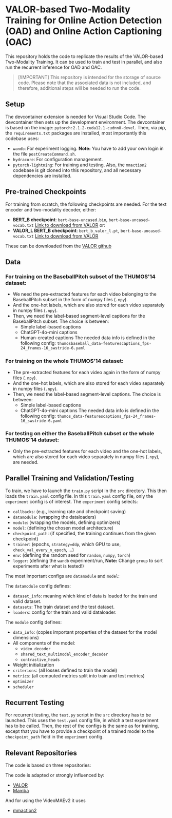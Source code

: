 # VALOR-based Two-Modality Training for Online Action Detection (OAD) and Online Action Captioning (OAC)

This repository holds the code to replicate the results of the VALOR-based Two-Modality Training.
It can be used to train and test in parallel, and also run the recurrent inference for OAD and OAC.

>[!IMPORTANT] This repository is intended for the storage of source code. Please note that the associated data is not included, and therefore, additional steps will be needed to run the code.

## Setup

The devcontainer extension is needed for Visual Studio Code.
The devcontainer then sets up the development environment.
The devcontainer is based on the image: `pytorch:2.1.2-cuda12.1-cudnn8-devel`.
Then, via pip, the `requirements.txt` packages are installed, most importantly this codebase uses:
- `wandb`: For experiment logging. **Note:** You have to add your own login in the file `postCreateCommand.sh`.
- `hydracore`: For configuration management.
- `pytorch-lightning`: For training and testing.
Also, the `mmaction2` codebase is git cloned into this repository, and all necessary dependencies are installed.

## Pre-trained Checkpoints

For training from scratch, the following checkpoints are needed.
For the text encoder and two-modality decoder, either:
- **BERT_B checkpoint**: `bert-base-uncased.bin`, `bert-base-uncased-vocab.txt`
[Link to download from VALOR](https://drive.google.com/file/d/1KyqOzQIzNcL1Q9uEGmDECHfU-8CCd4kk/view)
or:
- **VALOR_L BERT_B checkpoint**: `bert_b_valor_l.pt`, `bert-base-uncased-vocab.txt`
[Link to download from VALOR](https://drive.google.com/file/d/1l-G255vTPt6XKMK-Ln42Jz_raGzipL84/view)


These can be downloaded from the [VALOR github](https://github.com/TXH-mercury/VALOR)

## Data

### For training on the BaseballPitch subset of the THUMOS'14 dataset:
- We need the pre-extracted features for each video belonging to the BaseballPitch subset in the form of numpy files (`.npy`).
- And the one-hot labels, which are also stored for each video separately in numpy files (`.npy`).
- Then, we need the label-based segment-level captions for the BaseballPitch subset. The choice is between:
    - Simple label-based captions
    - ChatGPT-4o-mini captions
    - Human-created captions
The needed data info is defined in the following config: `thumosbaseball_data-featurescaptions_fps-24_frames-16_swstride-6.yaml`

### For training on the whole THUMOS'14 dataset:
- The pre-extracted features for each video again in the form of numpy files (`.npy`).
- And the one-hot labels, which are also stored for each video separately in numpy files (`.npy`).
- Then, we need the label-based segment-level captions. The choice is between:
    - Simple label-based captions
    - ChatGPT-4o-mini captions
The needed data info is defined in the following config: `thumos_data-featurescaptions_fps-24_frames-16_swstride-6.yaml`

### For testing on either the BaseballPitch subset or the whole THUMOS'14 dataset:
- Only the pre-extracted features for each video and the one-hot labels, which are also stored for each video separately in numpy files (`.npy`), are needed.

## Parallel Training and Validation/Testing

To train, we have to launch the `train.py` script in the `src` directory.
This then loads the `train.yaml` config file.
In this `train.yaml` config file, only the `experiment` config is of interest.
The `experiment` config selects:
- `callbacks`: (e.g., learning rate and checkpoint saving)
- `datamodule`: (wrapping the dataloaders)
- `module`: (wrapping the models, defining optimizers)
- `model`: (defining the chosen model architecture)
- `checkpoint_path`: (if specified, the training continues from the given checkpoint)
- `trainer`: (epochs, `strategy=ddp`, which GPU to use, `check_val_every_n_epoch`, ...)
- `env`: (defining the random seed for `random`, `numpy`, `torch`)
- `logger`: (defining the `wandb` experiment/run, **Note:** Change `group` to sort experiments after what is tested!)

The most important configs are `datamodule` and `model`:

The `datamodule` config defines:
- `dataset_info`: meaning which kind of data is loaded for the train and valid dataset.
- `datasets`: The train dataset and the test dataset.
- `loaders`: config for the train and valid dataloader.

The `module` config defines:
- `data_info`: (copies important properties of the dataset for the model dimensions)
- All components of the model:
    - `video_decoder`
    - `shared_text_multimodal_encoder_decoder`
    - `contrastive_heads`
- Weight initialization
- `criterions`: (all losses defined to train the model)
- `metrics`: (all computed metrics split into train and test metrics)
- `optimizer`
- `scheduler`

## Recurrent Testing

For recurrent testing, the `test.py` script in the `src` directory has to be launched.
This uses the `test.yaml` config file, in which a test experiment has to be called.
Then, the rest of the configs is the same as for training, except that you have to provide a checkpoint of a trained model to the `checkpoint_path` field in the `experiment` config.

## Relevant Repositories

The code is based on three repositories:


The code is adapted or strongly influenced by:
- [VALOR](https://github.com/TXH-mercury/VALOR)
- [Mamba](https://github.com/state-spaces/mamba)

And for using the VideoMAEv2 it uses
- [mmaction2](https://github.com/open-mmlab/mmaction2)